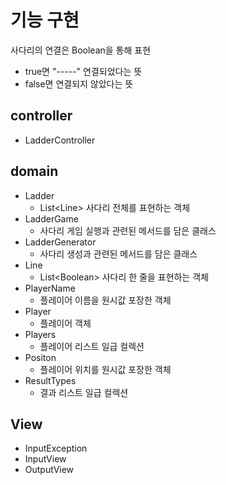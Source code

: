 # 기능 구현

사다리의 연결은 Boolean을 통해 표현
+ true면 "-----" 연결되었다는 뜻
+ false면 연결되지 않았다는 뜻

## **controller**
+ LadderController

## **domain**
+ Ladder
  * List&lt;Line&gt; 사다리 전체를 표현하는 객체
+ LadderGame
  * 사다리 게임 실행과 관련된 메서드를 담은 클래스
+ LadderGenerator
  * 사다리 생성과 관련된 메서드를 담은 클래스
+ Line
  * List&lt;Boolean&gt; 사다리 한 줄을 표현하는 객체
+ PlayerName
  * 플레이어 이름을 원시값 포장한 객체
+ Player
  * 플레이어 객체
+ Players
  * 플레이어 리스트 일급 컬렉션
+ Positon
  * 플레이어 위치를 원시값 포장한 객체
+ ResultTypes
  * 결과 리스트 일급 컬렉션

## **View**
+ InputException
+ InputView
+ OutputView
